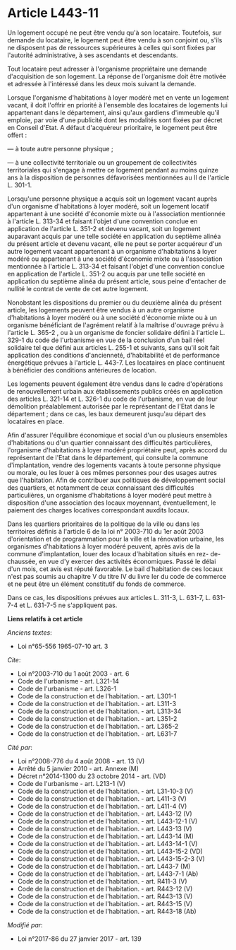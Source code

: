 # Article L443-11

Un logement occupé ne peut être vendu qu'à son locataire. Toutefois, sur demande du locataire, le logement peut être vendu à
son conjoint ou, s'ils ne disposent pas de ressources supérieures à celles qui sont fixées par l'autorité administrative, à
ses ascendants et descendants. 

Tout locataire peut adresser à l'organisme propriétaire une demande d'acquisition de son logement. La réponse de l'organisme
doit être motivée et adressée à l'intéressé dans les deux mois suivant la demande. 

Lorsque l'organisme d'habitations à loyer modéré met en vente un logement vacant, il doit l'offrir en priorité à l'ensemble
des locataires de logements lui appartenant dans le département, ainsi qu'aux gardiens d'immeuble qu'il emploie, par voie
d'une publicité dont les modalités sont fixées par décret en Conseil d'Etat. A défaut d'acquéreur prioritaire, le logement
peut être offert : 

― à toute autre personne physique ; 

― à une collectivité territoriale ou un groupement de collectivités territoriales qui s'engage à mettre ce logement pendant
au moins quinze ans à la disposition de personnes défavorisées mentionnées au II de l'article L. 301-1. 

Lorsqu'une personne physique a acquis soit un logement vacant auprès d'un organisme d'habitations à loyer modéré, soit un
logement locatif appartenant à une société d'économie mixte ou à l'association mentionnée à l'article L. 313-34 et faisant
l'objet d'une convention conclue en application de l'article L. 351-2 et devenu vacant, soit un logement auparavant acquis
par une telle société en application du septième alinéa du présent article et devenu vacant, elle ne peut se porter acquéreur
d'un autre logement vacant appartenant à un organisme d'habitations à loyer modéré ou appartenant à une société d'économie
mixte ou à l'association mentionnée à l'article L. 313-34 et faisant l'objet d'une convention conclue en application de
l'article L. 351-2 ou acquis par une telle société en application du septième alinéa du présent article, sous peine
d'entacher de nullité le contrat de vente de cet autre logement. 

Nonobstant les dispositions du premier ou du deuxième alinéa du présent article, les logements peuvent être vendus à un autre
organisme d'habitations à loyer modéré ou à une société d'économie mixte ou à un organisme bénéficiant de l'agrément relatif
à la maîtrise d'ouvrage prévu à l'article L. 365-2 , ou à un organisme de foncier solidaire défini à l'article L. 329-1 du
code de l'urbanisme en vue de la conclusion d'un bail réel solidaire tel que défini aux articles L. 255-1 et suivants, sans
qu'il soit fait application des conditions d'ancienneté, d'habitabilité et de performance énergétique prévues à l'article L.
443-7. Les locataires en place continuent à bénéficier des conditions antérieures de location. 

Les logements peuvent également être vendus dans le cadre d'opérations de renouvellement urbain aux établissements publics
créés en application des articles L. 321-14 et L. 326-1 du code de l'urbanisme, en vue de leur démolition préalablement
autorisée par le représentant de l'Etat dans le département ; dans ce cas, les baux demeurent jusqu'au départ des locataires
en place. 

Afin d'assurer l'équilibre économique et social d'un ou plusieurs ensembles d'habitations ou d'un quartier connaissant des
difficultés particulières, l'organisme d'habitations à loyer modéré propriétaire peut, après accord du représentant de l'Etat
dans le département, qui consulte la commune d'implantation, vendre des logements vacants à toute personne physique ou
morale, ou les louer à ces mêmes personnes pour des usages autres que l'habitation. Afin de contribuer aux politiques de
développement social des quartiers, et notamment de ceux connaissant des difficultés particulières, un organisme
d'habitations à loyer modéré peut mettre à disposition d'une association des locaux moyennant, éventuellement, le paiement
des charges locatives correspondant auxdits locaux. 

Dans les quartiers prioritaires de la politique de la ville ou dans les territoires définis à l'article 6 de la loi n°
2003-710 du 1er août 2003 d'orientation et de programmation pour la ville et la rénovation urbaine, les organismes
d'habitations à loyer modéré peuvent, après avis de la commune d'implantation, louer des locaux d'habitation situés en rez-
de-chaussée, en vue d'y exercer des activités économiques. Passé le délai d'un mois, cet avis est réputé favorable. Le bail
d'habitation de ces locaux n'est pas soumis au chapitre V du titre IV du livre Ier du code de commerce et ne peut être un
élément constitutif du fonds de commerce. 

Dans ce cas, les dispositions prévues aux articles L. 311-3, 
L. 631-7, L. 631-7-4 et L. 631-7-5 ne s'appliquent pas.

**Liens relatifs à cet article**

_Anciens textes_:

  - Loi n°65-556 1965-07-10 art. 3

_Cite_:

  - Loi n°2003-710 du 1 août 2003 - art. 6
  - Code de l'urbanisme - art. L321-14
  - Code de l'urbanisme - art. L326-1
  - Code de la construction et de l'habitation. - art. L301-1
  - Code de la construction et de l'habitation. - art. L311-3
  - Code de la construction et de l'habitation. - art. L313-34
  - Code de la construction et de l'habitation. - art. L351-2
  - Code de la construction et de l'habitation. - art. L365-2
  - Code de la construction et de l'habitation. - art. L631-7

_Cité par_:

  - Loi n°2008-776 du 4 août 2008 - art. 13 (V)
  - Arrêté du 5 janvier 2010 - art. Annexe (M)
  - Décret n°2014-1300 du 23 octobre 2014 - art. (VD)
  - Code de l'urbanisme - art. L213-1 (V)
  - Code de la construction et de l'habitation. - art. L31-10-3 (V)
  - Code de la construction et de l'habitation. - art. L411-3 (V)
  - Code de la construction et de l'habitation. - art. L411-4 (V)
  - Code de la construction et de l'habitation. - art. L443-12 (V)
  - Code de la construction et de l'habitation. - art. L443-12-1 (V)
  - Code de la construction et de l'habitation. - art. L443-13 (V)
  - Code de la construction et de l'habitation. - art. L443-14 (M)
  - Code de la construction et de l'habitation. - art. L443-14-1 (V)
  - Code de la construction et de l'habitation. - art. L443-15-2 (VD)
  - Code de la construction et de l'habitation. - art. L443-15-2-3 (V)
  - Code de la construction et de l'habitation. - art. L443-7 (M)
  - Code de la construction et de l'habitation. - art. L443-7-1 (Ab)
  - Code de la construction et de l'habitation. - art. R411-3 (V)
  - Code de la construction et de l'habitation. - art. R443-12 (V)
  - Code de la construction et de l'habitation. - art. R443-13 (V)
  - Code de la construction et de l'habitation. - art. R443-15 (V)
  - Code de la construction et de l'habitation. - art. R443-18 (Ab)

_Modifié par_:

  - Loi n°2017-86 du 27 janvier 2017 - art. 139
